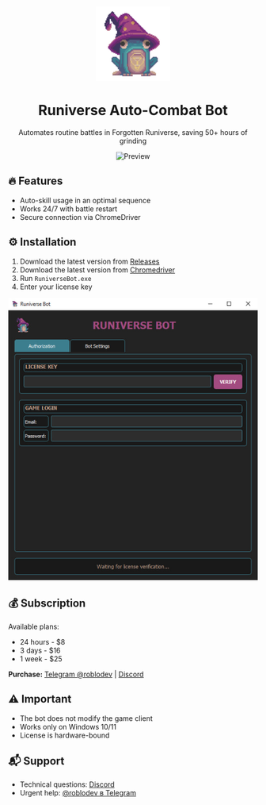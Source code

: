 <div align="center">
  <img src="assets/logo.png" width="150">
  <h1>Runiverse Auto-Combat Bot</h1>
  <p>Automates routine battles in Forgotten Runiverse, saving 50+ hours of grinding</p>
  
  ![Preview](assets/preview.gif)
</div>

## 🔥 Features
- Auto-skill usage in an optimal sequence
- Works 24/7 with battle restart
- Secure connection via ChromeDriver

## ⚙️ Installation
1. Download the latest version from [Releases](https://github.com/Roblodevv/Forgotten_Runiverse_Bot)
2. Download the latest version from [Chromedriver](https://googlechromelabs.github.io/chrome-for-testing/)
3. Run `RuniverseBot.exe`
4. Enter your license key



<img src="assets/soft.jpg" width="600">


## 💰 Subscription
Available plans:
- 24 hours - $8
- 3 days - $16
- 1 week - $25

**Purchase:** [Telegram @roblodev](https://t.me/roblodev) | [Discord](https://discord.gg/Tj6fvJTm)

## ⚠️ Important
- The bot does not modify the game client
- Works only on Windows 10/11
- License is hardware-bound

## 📬 Support
- Technical questions: [Discord](https://discord.gg/Tj6fvJTm)
- Urgent help: [@roblodev в Telegram](https://t.me/roblodev)


